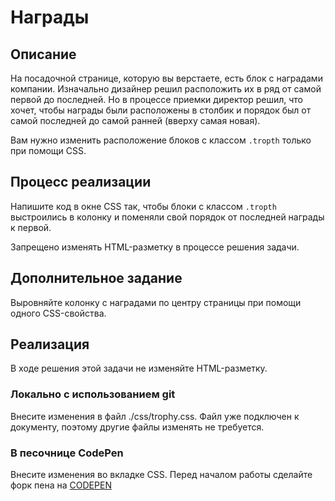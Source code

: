# Награды

## Описание
На посадочной странице, которую вы верстаете, есть блок с наградами компании. Изначально дизайнер решил расположить их в ряд от самой первой до последней. Но в процессе приемки директор решил, что хочет, чтобы награды были расположены в столбик и порядок был от самой последней до самой ранней (вверху самая новая).

Вам нужно изменить расположение блоков с классом `.tropth` только при помощи CSS.

## Процесс реализации
Напишите код в окне CSS так, чтобы блоки с классом `.tropth` выстроились в колонку и поменяли свой порядок от последней награды к первой.

Запрещено изменять HTML-разметку в процессе решения задачи.

## Дополнительное задание
Выровняйте колонку с наградами по центру страницы при помощи одного CSS-свойства.

## Реализация
В ходе решения этой задачи не изменяйте HTML-разметку.

### Локально с использованием git

Внесите изменения в файл ./css/trophy.css. Файл уже подключен к документу, поэтому другие файлы изменять не требуется.

### В песочнице CodePen

Внесите изменения во вкладке CSS. Перед началом работы сделайте форк пена на [CODEPEN](https://codepen.io/solarrust/pen/VWOxOg?editors=1100)

